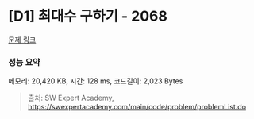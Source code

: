 # [D1] 최대수 구하기 - 2068 

[문제 링크](https://swexpertacademy.com/main/code/problem/problemDetail.do?contestProbId=AV5QQhbqA4QDFAUq) 

### 성능 요약

메모리: 20,420 KB, 시간: 128 ms, 코드길이: 2,023 Bytes



> 출처: SW Expert Academy, https://swexpertacademy.com/main/code/problem/problemList.do